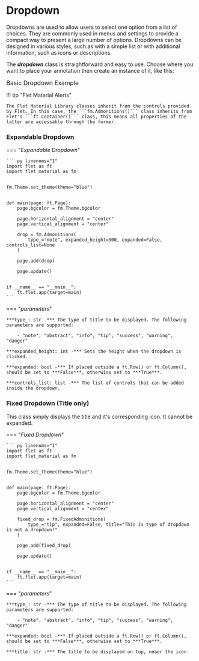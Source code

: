 # Dropdown

Dropdowns are used to allow users to select one option from a list of choices. They are commonly used in menus and settings to provide a compact way to present a large number of options. Dropdowns can be designed in various styles, such as with a simple list or with additional information, such as icons or descriptions.


The ***dropdown*** class is straightforward and easy to use. Choose where you want to place your annotation then create an instance of it, like this:


<span style="font-size:1rem;">Basic Dropdown Example</span>

!!! tip "Flet Material Alerts"

    The Flet Material Library classes inherit from the controls provided by Flet. In this case, the ```fm.Admonitions()``` class inherits from Flet's ```ft.Container()``` class, this means all properties of the latter are accessable through the former. 


### Expandable Dropdown

=== "*Expandable Dropdown*"

    ``` py linenums="1"
    import flet as ft
    import flet_material as fm


    fm.Theme.set_theme(theme="blue")


    def main(page: ft.Page):
        page.bgcolor = fm.Theme.bgcolor

        page.horizontal_alignment = "center"
        page.vertical_alignment = "center"

        drop = fm.Admonitions(
            type_="note", expanded_height=300, expanded=False, controls_list=None
        )

        page.add(drop)

        page.update()


    if __name__ == "__main__":
        ft.flet.app(target=main)
    ```

=== "*parameters*"

    ***type_: str -*** The type of title to be displayed. The following parameters are supported:

        - "note", "abstract", "info", "tip", "success", "warning", "danger"

    ***expanded_height: int -*** Sets the height when the dropdown is clicked.

    ***expanded: bool -*** If placed outside a ft.Row() or ft.Column(), should be set to ***False***, otherwise set to ***True***. 
    
    ***controls_list: list -*** The list of controls that can be added inside the dropdown. 


### Fixed Dropdown (Title only)

This class simply displays the title and it's corresponding icon. It cannot be expanded. 

=== "*Fixed Dropdown*"

    ``` py linenums="1"
    import flet as ft
    import flet_material as fm


    fm.Theme.set_theme(theme="blue")


    def main(page: ft.Page):
        page.bgcolor = fm.Theme.bgcolor

        page.horizontal_alignment = "center"
        page.vertical_alignment = "center"

        fixed_drop = fm.FixedAdmonitions(
            type_="tip", expanded=False, title="This is type of dropdown is not a dropdown!"
        )

        page.add(fixed_drop)

        page.update()


    if __name__ == "__main__":
        ft.flet.app(target=main)
    ```

=== "*parameters*"

    ***type_: str -*** The type of title to be displayed. The following parameters are supported:

        - "note", "abstract", "info", "tip", "success", "warning", "danger"

    ***expanded: bool -*** If placed outside a ft.Row() or ft.Column(), should be set to ***False***, otherwise set to ***True***. 
    
    ***title: str -*** The title to be displayed on top, neaer the icon. 